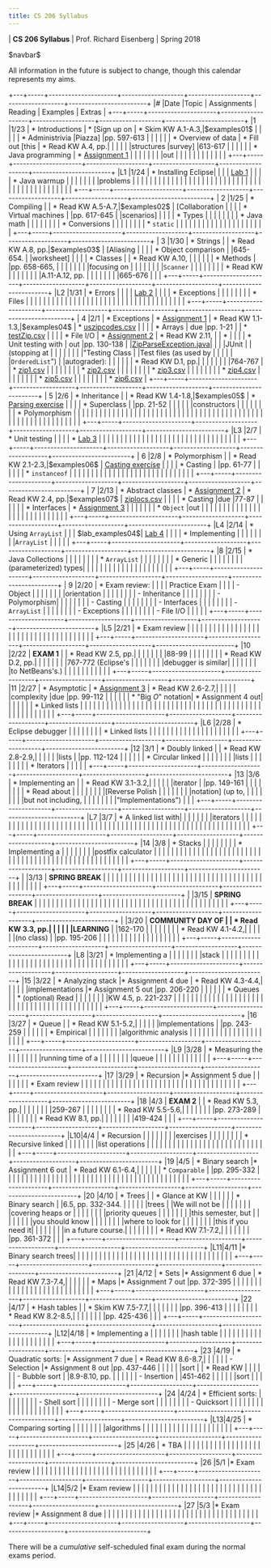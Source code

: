 ```yaml
---
title: CS 206 Syllabus
---
```


<div id="header">

| **CS 206 Syllabus**
| Prof. Richard Eisenberg
| Spring 2018

</div>

\$navbar\$

All information in the future is subject to change, though this calendar
represents my aims.

+---+-----+---------------------+-------------------+-------------------+-------------------+------------------------+
|\# |Date |Topic                |  Assignments      | Reading           | Examples          |  Extras                |
+---+-----+---------------------+-------------------+-------------------+-------------------+------------------------+
|1  |1/23 | * Introductions     | * [Sign up on     | * Skim KW A.1-A.3,|\$examples01\$     |                        |
|   |     | * Administrivia     |Piazza]            |pp. 597-613        |                   |                        |
|   |     | * Overview of data  | * Fill out [this  | * Read KW A.4, pp.|                   |                        |
|   |     |structures           |survey]            |613-617            |                   |                        |
|   |     | * Java programming  | * [Assignment 1]  |                   |                   |                        |
|   |     |                     |out                |                   |                   |                        |
|   |     |                     |                   |                   |                   |                        |
+---+-----+---------------------+-------------------+-------------------+-------------------+------------------------+
|L1 |1/24 | * Installing Eclipse|                   |                   |                   | [Lab 1]                |
|   |     | * Java warmup       |                   |                   |                   |                        |
|   |     |problems             |                   |                   |                   |                        |
|   |     |                     |                   |                   |                   |                        |
|   |     |                     |                   |                   |                   |                        |
|   |     |                     |                   |                   |                   |                        |
|   |     |                     |                   |                   |                   |                        |
|   |     |                     |                   |                   |                   |                        |
+---+-----+---------------------+-------------------+-------------------+-------------------+------------------------+
| 2 |1/25 | * Compiling         |                   | * Read KW A.5-A.7,|\$examples02\$     | [Collaboration         |
|   |     | * Virtual machines  |                   |pp. 617-645        |                   |scenarios]              |
|   |     | * Types             |                   |                   |                   |                        |
|   |     | * Java math         |                   |                   |                   |                        |
|   |     | * Conversions       |                   |                   |                   |                        |
|   |     | * `static`          |                   |                   |                   |                        |
|   |     |                     |                   |                   |                   |                        |
|   |     |                     |                   |                   |                   |                        |
+---+-----+---------------------+-------------------+-------------------+-------------------+------------------------+
| 3 |1/30 | * Strings           |                   | * Read KW A.8, pp.|\$examples03\$     | [Aliasing              |
|   |     | * Object comparison |                   |645-654.           |                   |worksheet]              |
|   |     | * Classes           |                   | * Read KW A.10,   |                   |                        |
|   |     | * Methods           |                   |pp. 658-665,       |                   |                        |
|   |     |                     |                   |focusing on        |                   |                        |
|   |     |                     |                   |`Scanner`          |                   |                        |
|   |     |                     |                   | * Read KW         |                   |                        |
|   |     |                     |                   |A.11-A.12, pp.     |                   |                        |
|   |     |                     |                   |665-676            |                   |                        |
+---+-----+---------------------+-------------------+-------------------+-------------------+------------------------+
|L2 |1/31 | * Errors            |                   |                   |                   | [Lab 2]                |
|   |     | * Exceptions        |                   |                   |                   |                        |
|   |     | * Files             |                   |                   |                   |                        |
|   |     |                     |                   |                   |                   |                        |
|   |     |                     |                   |                   |                   |                        |
|   |     |                     |                   |                   |                   |                        |
|   |     |                     |                   |                   |                   |                        |
+---+-----+---------------------+-------------------+-------------------+-------------------+------------------------+
| 4 |2/1  | * Exceptions        | * [Assignment 1]  | * Read KW 1.1-1.3,|\$examples04\$     | * [uszipcodes.csv]     |
|   |     | * Arrays            |        due        |pp. 1-21           |                   | * [testZip.csv]        |
|   |     | * File I/O          | * [Assignment 2]  | * Read KW 2.11,   |                   | *                      |
|   |     | * Unit testing with |        out        |pp. 130-138        |                   |[ZipParseException.java]|
|   |     |JUnit                |                   |(stopping at       |                   |                        |
|   |     |                     |                   |"Testing Class     |                   |Test files (as used by  |
|   |     |                     |                   |`OrderedList`")    |                   |autograder):            |
|   |     |                     |                   | * Read KW D.1, pp.|                   |                        |
|   |     |                     |                   |764-767            |                   | * [zip1.csv]           |
|   |     |                     |                   |                   |                   | * [zip2.csv]           |
|   |     |                     |                   |                   |                   | * [zip3.csv]           |
|   |     |                     |                   |                   |                   | * [zip4.csv]           |
|   |     |                     |                   |                   |                   | * [zip5.csv]           |
|   |     |                     |                   |                   |                   | * [zip6.csv]           |
+---+-----+---------------------+-------------------+-------------------+-------------------+------------------------+
| 5 |2/6  | * Inheritance       |                   | * Read KW 1.4-1.8,|\$examples05\$     | * [Parsing exercise]   |
|   |     | * Superclass        |                   |pp. 21-52          |                   |                        |
|   |     |constructors         |                   |                   |                   |                        |
|   |     | * Polymorphism      |                   |                   |                   |                        |
|   |     |                     |                   |                   |                   |                        |
|   |     |                     |                   |                   |                   |                        |
|   |     |                     |                   |                   |                   |                        |
|   |     |                     |                   |                   |                   |                        |
|   |     |                     |                   |                   |                   |                        |
|   |     |                     |                   |                   |                   |                        |
|   |     |                     |                   |                   |                   |                        |
+---+-----+---------------------+-------------------+-------------------+-------------------+------------------------+
|L3 |2/7  | * Unit testing      |                   |                   |                   | * [Lab 3]              |
|   |     |                     |                   |                   |                   |                        |
|   |     |                     |                   |                   |                   |                        |
|   |     |                     |                   |                   |                   |                        |
|   |     |                     |                   |                   |                   |                        |
+---+-----+---------------------+-------------------+-------------------+-------------------+------------------------+
| 6 |2/8  | * Polymorphism      |                   | * Read KW 2.1-2.3,|\$examples06\$     | [Casting exercise]     |
|   |     | * Casting           |                   |pp. 61-77          |                   |                        |
|   |     | * `instanceof`      |                   |                   |                   |                        |
|   |     |                     |                   |                   |                   |                        |
|   |     |                     |                   |                   |                   |                        |
|   |     |                     |                   |                   |                   |                        |
+---+-----+---------------------+-------------------+-------------------+-------------------+------------------------+
| 7 |2/13 | * Abstract classes  | * [Assignment 2]  | * Read KW 2.4, pp.|\$examples07\$     | [ziplocs.csv]          |
|   |     | * Casting           |due                |77-87              |                   |                        |
|   |     | * Interfaces        | * [Assignment 3]  |                   |                   |                        |
|   |     | * `Object`          |out                |                   |                   |                        |
|   |     |                     |                   |                   |                   |                        |
|   |     |                     |                   |                   |                   |                        |
|   |     |                     |                   |                   |                   |                        |
+---+-----+---------------------+-------------------+-------------------+-------------------+------------------------+
|L4 |2/14 | * Using `ArrayList` |                   |                   | \$lab_examples04\$| [Lab 4]                |
|   |     | * Implementing      |                   |                   |                   |                        |
|   |     |`ArrayList`          |                   |                   |                   |                        |
+---+-----+---------------------+-------------------+-------------------+-------------------+------------------------+
|8  |2/15 | * Java Collections  |                   |                   |                   |                        |
|   |     | * `ArrayList`       |                   |                   |                   |                        |
|   |     | * Generic           |                   |                   |                   |                        |
|   |     |(parameterized) types|                   |                   |                   |                        |
|   |     |                     |                   |                   |                   |                        |
|   |     |                     |                   |                   |                   |                        |
+---+-----+---------------------+-------------------+-------------------+-------------------+------------------------+
| 9 |2/20 | * Exam review:      |                   |                   |                   | Practice Exam          |
|   |     |       - Object      |                   |                   |                   |                        |
|   |     |orientation          |                   |                   |                   |                        |
|   |     |       - Inheritance |                   |                   |                   |                        |
|   |     |       - Polymorphism|                   |                   |                   |                        |
|   |     |       - Casting     |                   |                   |                   |                        |
|   |     |       - Interfaces  |                   |                   |                   |                        |
|   |     |       - `ArrayList` |                   |                   |                   |                        |
|   |     |       - Exceptions  |                   |                   |                   |                        |
|   |     |       - File I/O    |                   |                   |                   |                        |
+---+-----+---------------------+-------------------+-------------------+-------------------+------------------------+
|L5 |2/21 | * Exam review       |                   |                   |                   |                        |
|   |     |                     |                   |                   |                   |                        |
|   |     |                     |                   |                   |                   |                        |
|   |     |                     |                   |                   |                   |                        |
|   |     |                     |                   |                   |                   |                        |
+---+-----+---------------------+-------------------+-------------------+-------------------+------------------------+
|10 |2/22 | **EXAM 1**          |                   | * Read KW 2.5, pp.|                   |                        |
|   |     |                     |                   |88-99              |                   |                        |
|   |     |                     |                   | * Read KW D.2, pp.|                   |                        |
|   |     |                     |                   |767-772 (Eclipse's |                   |                        |
|   |     |                     |                   |debugger is similar|                   |                        |
|   |     |                     |                   |to NetBeans's.)    |                   |                        |
|   |     |                     |                   |                   |                   |                        |
+---+-----+---------------------+-------------------+-------------------+-------------------+------------------------+
|11 |2/27 | * Asymptotic        | * [Assignment 3]  | * Read KW 2.6-2.7,|                   |                        |
|   |     |complexity           |due                |pp. 99-112         |                   |                        |
|   |     | * "Big $O$" notation| * Assignment 4 out|                   |                   |                        |
|   |     | * Linked lists      |                   |                   |                   |                        |
|   |     |                     |                   |                   |                   |                        |
|   |     |                     |                   |                   |                   |                        |
|   |     |                     |                   |                   |                   |                        |
|   |     |                     |                   |                   |                   |                        |
|   |     |                     |                   |                   |                   |                        |
|   |     |                     |                   |                   |                   |                        |
+---+-----+---------------------+-------------------+-------------------+-------------------+------------------------+
|L6 |2/28 | * Eclipse debugger  |                   |                   |                   |                        |
|   |     | * Linked lists      |                   |                   |                   |                        |
|   |     |                     |                   |                   |                   |                        |
|   |     |                     |                   |                   |                   |                        |
+---+-----+---------------------+-------------------+-------------------+-------------------+------------------------+
|12 |3/1  | * Doubly linked     |                   | * Read KW 2.8-2.9,|                   |                        |
|   |     |lists                |                   |pp. 112-124        |                   |                        |
|   |     | * Circular linked   |                   |                   |                   |                        |
|   |     |lists                |                   |                   |                   |                        |
|   |     | * Iterators         |                   |                   |                   |                        |
+---+-----+---------------------+-------------------+-------------------+-------------------+------------------------+
|13 |3/6  | * Implementing an   |                   | * Read KW 3.1-3.2,|                   |                        |
|   |     |iterator             |                   |pp. 149-161        |                   |                        |
|   |     |                     |                   | * Read about      |                   |                        |
|   |     |                     |                   |[Reverse Polish    |                   |                        |
|   |     |                     |                   |notation] (up to,  |                   |                        |
|   |     |                     |                   |but not including, |                   |                        |
|   |     |                     |                   |"Implementations") |                   |                        |
+---+-----+---------------------+-------------------+-------------------+-------------------+------------------------+
|L7 |3/7  | * A linked list with|                   |                   |                   |                        |
|   |     |iterators            |                   |                   |                   |                        |
|   |     |                     |                   |                   |                   |                        |
|   |     |                     |                   |                   |                   |                        |
|   |     |                     |                   |                   |                   |                        |
|   |     |                     |                   |                   |                   |                        |
|   |     |                     |                   |                   |                   |                        |
|   |     |                     |                   |                   |                   |                        |
|   |     |                     |                   |                   |                   |                        |
+---+-----+---------------------+-------------------+-------------------+-------------------+------------------------+
|14 |3/8  | * Stacks            |                   |                   |                   |                        |
|   |     | * Implementing a    |                   |                   |                   |                        |
|   |     |postfix calculator   |                   |                   |                   |                        |
|   |     |                     |                   |                   |                   |                        |
|   |     |                     |                   |                   |                   |                        |
|   |     |                     |                   |                   |                   |                        |
|   |     |                     |                   |                   |                   |                        |
|   |     |                     |                   |                   |                   |                        |
|   |     |                     |                   |                   |                   |                        |
+---+-----+---------------------+-------------------+-------------------+-------------------+------------------------+
|   |3/13 | **SPRING BREAK**    |                   |                   |                   |                        |
|   |     |                     |                   |                   |                   |                        |
|   |     |                     |                   |                   |                   |                        |
|   |     |                     |                   |                   |                   |                        |
|   |     |                     |                   |                   |                   |                        |
|   |     |                     |                   |                   |                   |                        |
+---+-----+---------------------+-------------------+-------------------+-------------------+------------------------+
|   |3/15 | **SPRING BREAK**    |                   |                   |                   |                        |
|   |     |                     |                   |                   |                   |                        |
|   |     |                     |                   |                   |                   |                        |
|   |     |                     |                   |                   |                   |                        |
|   |     |                     |                   |                   |                   |                        |
|   |     |                     |                   |                   |                   |                        |
+---+-----+---------------------+-------------------+-------------------+-------------------+------------------------+
|   |3/20 | **COMMUNITY DAY OF  |                   | * Read KW 3.3, pp.|                   |                        |
|   |     |LEARNING**           |                   |162-170            |                   |                        |
|   |     |                     |                   | * Read KW 4.1-4.2,|                   |                        |
|   |     |(no class)           |                   |pp. 195-206        |                   |                        |
|   |     |                     |                   |                   |                   |                        |
|   |     |                     |                   |                   |                   |                        |
+---+-----+---------------------+-------------------+-------------------+-------------------+------------------------+
|L8 |3/21 | * Implementing a    |                   |                   |                   |                        |
|   |     |stack                |                   |                   |                   |                        |
|   |     |                     |                   |                   |                   |                        |
|   |     |                     |                   |                   |                   |                        |
|   |     |                     |                   |                   |                   |                        |
|   |     |                     |                   |                   |                   |                        |
+---+-----+---------------------+-------------------+-------------------+-------------------+------------------------+
|15 |3/22 | * Analyzing stack   |* Assignment 4 due | * Read KW 4.3-4.4,|                   |                        |
|   |     |implementations      |* Assignment 5 out |pp. 206-220        |                   |                        |
|   |     | * Queues            |                   | * (optional) Read |                   |                        |
|   |     |                     |                   |KW 4.5, p. 221-237 |                   |                        |
|   |     |                     |                   |                   |                   |                        |
|   |     |                     |                   |                   |                   |                        |
|   |     |                     |                   |                   |                   |                        |
|   |     |                     |                   |                   |                   |                        |
|   |     |                     |                   |                   |                   |                        |
+---+-----+---------------------+-------------------+-------------------+-------------------+------------------------+
|16 |3/27 | * Queue             |                   | * Read KW 5.1-5.2,|                   |                        |
|   |     |implementations      |                   |pp. 243-259        |                   |                        |
|   |     | * Empirical         |                   |                   |                   |                        |
|   |     |algorithmic analysis |                   |                   |                   |                        |
|   |     |                     |                   |                   |                   |                        |
|   |     |                     |                   |                   |                   |                        |
+---+-----+---------------------+-------------------+-------------------+-------------------+------------------------+
|L9 |3/28 | * Measuring the     |                   |                   |                   |                        |
|   |     |running time of a    |                   |                   |                   |                        |
|   |     |queue                |                   |                   |                   |                        |
|   |     |                     |                   |                   |                   |                        |
+---+-----+---------------------+-------------------+-------------------+-------------------+------------------------+
|17 |3/29 | * Recursion         |* Assignment 5 due |                   |                   |                        |
|   |     | * Exam review       |                   |                   |                   |                        |
|   |     |                     |                   |                   |                   |                        |
|   |     |                     |                   |                   |                   |                        |
|   |     |                     |                   |                   |                   |                        |
|   |     |                     |                   |                   |                   |                        |
+---+-----+---------------------+-------------------+-------------------+-------------------+------------------------+
|18 |4/3  | **EXAM 2**          |                   | * Read KW 5.3, pp.|                   |                        |
|   |     |                     |                   |259-267            |                   |                        |
|   |     |                     |                   | * Read KW 5.5-5.6,|                   |                        |
|   |     |                     |                   |pp. 273-289        |                   |                        |
|   |     |                     |                   | * Read KW 8.1, pp.|                   |                        |
|   |     |                     |                   |419-424            |                   |                        |
+---+-----+---------------------+-------------------+-------------------+-------------------+------------------------+
|L10|4/4  | * Recursion         |                   |                   |                   |                        |
|   |     |exercises            |                   |                   |                   |                        |
|   |     | * Recursive linked  |                   |                   |                   |                        |
|   |     |list operations      |                   |                   |                   |                        |
|   |     |                     |                   |                   |                   |                        |
|   |     |                     |                   |                   |                   |                        |
|   |     |                     |                   |                   |                   |                        |
+---+-----+---------------------+-------------------+-------------------+-------------------+------------------------+
|19 |4/5  | * Binary search     |* Assignment 6 out | * Read KW 6.1-6.4,|                   |                        |
|   |     | * `Comparable`      |                   |pp. 295-332        |                   |                        |
|   |     |                     |                   |                   |                   |                        |
|   |     |                     |                   |                   |                   |                        |
|   |     |                     |                   |                   |                   |                        |
|   |     |                     |                   |                   |                   |                        |
|   |     |                     |                   |                   |                   |                        |
+---+-----+---------------------+-------------------+-------------------+-------------------+------------------------+
|20 |4/10 | * Trees             |                   | * Glance at KW    |                   |                        |
|   |     | * Binary search     |                   |6.5, pp. 332-344.  |                   |                        |
|   |     |trees                |                   |We will not be     |                   |                        |
|   |     |                     |                   |covering heaps or  |                   |                        |
|   |     |                     |                   |priority queues    |                   |                        |
|   |     |                     |                   |this semester, but |                   |                        |
|   |     |                     |                   |you should know    |                   |                        |
|   |     |                     |                   |where to look for  |                   |                        |
|   |     |                     |                   |this if you need it|                   |                        |
|   |     |                     |                   |in a future course.|                   |                        |
|   |     |                     |                   | * Read KW 7.1-7.2,|                   |                        |
|   |     |                     |                   |pp. 361-372        |                   |                        |
+---+-----+---------------------+-------------------+-------------------+-------------------+------------------------+
|L11|4/11 |* Binary search trees|                   |                   |                   |                        |
|   |     |                     |                   |                   |                   |                        |
|   |     |                     |                   |                   |                   |                        |
|   |     |                     |                   |                   |                   |                        |
|   |     |                     |                   |                   |                   |                        |
+---+-----+---------------------+-------------------+-------------------+-------------------+------------------------+
|21 |4/12 | * Sets              |* Assignment 6 due | * Read KW 7.3-7.4,|                   |                        |
|   |     | * Maps              |* Assignment 7 out |pp. 372-395        |                   |                        |
|   |     |                     |                   |                   |                   |                        |
|   |     |                     |                   |                   |                   |                        |
|   |     |                     |                   |                   |                   |                        |
+---+-----+---------------------+-------------------+-------------------+-------------------+------------------------+
|22 |4/17 | * Hash tables       |                   | * Skim KW 7.5-7.7,|                   |                        |
|   |     |                     |                   |pp. 396-413        |                   |                        |
|   |     |                     |                   | * Read KW 8.2-8.5,|                   |                        |
|   |     |                     |                   |pp. 425-436        |                   |                        |
+---+-----+---------------------+-------------------+-------------------+-------------------+------------------------+
|L12|4/18 | * Implementing a    |                   |                   |                   |                        |
|   |     |hash table           |                   |                   |                   |                        |
|   |     |                     |                   |                   |                   |                        |
|   |     |                     |                   |                   |                   |                        |
+---+-----+---------------------+-------------------+-------------------+-------------------+------------------------+
|23 |4/19 | * Quadratic sorts:  |* Assignment 7 due | * Read KW 8.6-8.7,|                   |                        |
|   |     |       - Selection   |* Assignment 8 out |pp. 437-446        |                   |                        |
|   |     |sort                 |                   | * Read KW         |                   |                        |
|   |     |       - Bubble sort |                   |8.9-8.10, pp.      |                   |                        |
|   |     |       - Insertion   |                   |451-462            |                   |                        |
|   |     |sort                 |                   |                   |                   |                        |
+---+-----+---------------------+-------------------+-------------------+-------------------+------------------------+
|24 |4/24 | * Efficient sorts:  |                   |                   |                   |                        |
|   |     |       - Shell sort  |                   |                   |                   |                        |
|   |     |       - Merge sort  |                   |                   |                   |                        |
|   |     |       - Quicksort   |                   |                   |                   |                        |
|   |     |                     |                   |                   |                   |                        |
|   |     |                     |                   |                   |                   |                        |
+---+-----+---------------------+-------------------+-------------------+-------------------+------------------------+
|L13|4/25 | * Comparing sorting |                   |                   |                   |                        |
|   |     |algorithms           |                   |                   |                   |                        |
|   |     |                     |                   |                   |                   |                        |
|   |     |                     |                   |                   |                   |                        |
+---+-----+---------------------+-------------------+-------------------+-------------------+------------------------+
|25 |4/26 | * TBA               |                   |                   |                   |                        |
|   |     |                     |                   |                   |                   |                        |
|   |     |                     |                   |                   |                   |                        |
|   |     |                     |                   |                   |                   |                        |
+---+-----+---------------------+-------------------+-------------------+-------------------+------------------------+
|26 |5/1  |* Exam review        |                   |                   |                   |                        |
|   |     |                     |                   |                   |                   |                        |
|   |     |                     |                   |                   |                   |                        |
|   |     |                     |                   |                   |                   |                        |
+---+-----+---------------------+-------------------+-------------------+-------------------+------------------------+
|L14|5/2  |* Exam review        |                   |                   |                   |                        |
|   |     |                     |                   |                   |                   |                        |
|   |     |                     |                   |                   |                   |                        |
|   |     |                     |                   |                   |                   |                        |
|   |     |                     |                   |                   |                   |                        |
+---+-----+---------------------+-------------------+-------------------+-------------------+------------------------+
|27 |5/3  |* Exam review        |* Assignment 8 due |                   |                   |                        |
|   |     |                     |                   |                   |                   |                        |
|   |     |                     |                   |                   |                   |                        |
|   |     |                     |                   |                   |                   |                        |
|   |     |                     |                   |                   |                   |                        |
+---+-----+---------------------+-------------------+-------------------+-------------------+------------------------+

There will be a *cumulative* self-scheduled final exam during the normal exams period.

[Sign up on Piazza]: https://piazza.com/brynmawr/spring2018/cs206
[this survey]: https://docs.google.com/forms/d/e/1FAIpQLSd5t9j-g-oRTGbv6UrEheki1m94nKv6qIQuO-7xGif7krptew/viewform?usp=sf_link
[Lab 1]: lab01/lab.html
[Reverse Polish notation]: https://en.wikipedia.org/wiki/Reverse_Polish_notation
[Assignment 1]: hw01/Warmup.pdf
[Collaboration scenarios]: 02/CollaborationScenarios.pdf
[Aliasing worksheet]: 03/Aliasing.pdf
[Lab 2]: lab02/Lab2.pdf
[Assignment 2]: hw02/ZipArray.pdf
[uszipcodes.csv]: hw02/uszipcodes.csv
[testZip.csv]: hw02/testZip.csv
[ZipParseException.java]: hw02/ZipParseException.java
[zip1.csv]: hw02/zip1.csv
[zip2.csv]: hw02/zip2.csv
[zip3.csv]: hw02/zip3.csv
[zip4.csv]: hw02/zip4.csv
[zip5.csv]: hw02/zip5.csv
[zip6.csv]: hw02/zip6.csv
[Parsing exercise]: 05/Parsing.pdf
[Lab 3]: lab03/Lab3.pdf
[Casting exercise]: 06/Casting.pdf
[Assignment 3]: hw03/ZipLoc.pdf
[ziplocs.csv]: hw03/ziplocs.csv
[Lab 4]: lab04/Lab4.pdf
